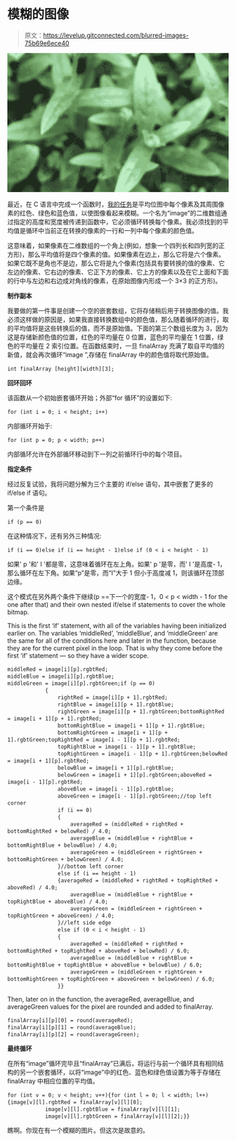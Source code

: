 # 模糊的图像

> 原文：<https://levelup.gitconnected.com/blurred-images-75b69e6ece40>

![](img/dcd0d6cb9a7a9af2a4f35ee7f3032e1e.png)

最近，在 C 语言中完成一个函数时，[我的任务](https://cs50.harvard.edu/x/2020/psets/4/filter/less/)是平均位图中每个像素及其周围像素的红色、绿色和蓝色值，以使图像看起来模糊。一个名为“image”的二维数组通过指定的高度和宽度被传递到函数中，它必须循环转换每个像素。我必须找到的平均值是循环中当前正在转换的像素的一行和一列中每个像素的颜色值。

这意味着，如果像素在二维数组的一个角上(例如，想象一个四列长和四列宽的正方形)，那么平均值将是四个像素的值。如果像素在边上，那么它将是六个像素。如果它既不是角也不是边，那么它将是九个像素(包括具有要转换的值的像素、它左边的像素、它右边的像素、它正下方的像素、它上方的像素以及在它上面和下面的行中与左边和右边成对角线的像素，在原始图像内形成一个 3×3 的正方形)。

**制作副本**

我要做的第一件事是创建一个空的嵌套数组，它将存储稍后用于转换图像的值。我必须这样做的原因是，如果我直接转换数组中的颜色值，那么随着循环的进行，取的平均值将是这些转换后的值，而不是原始值。下面的第三个数组长度为 3，因为这是存储新颜色值的位置，红色的平均量在 0 位置，蓝色的平均量在 1 位置，绿色的平均量在 2 索引位置。在函数结束时，一旦 finalArray 充满了取自平均值的新值，就会再次循环“image ”,存储在 finalArray 中的颜色值将取代原始值。

```
int finalArray [height][width][3];
```

**回环回环**

该函数从一个初始嵌套循环开始；外部“for 循环”的设置如下:

```
for (int i = 0; i < height; i++)
```

内部循环开始于:

```
for (int p = 0; p < width; p++)
```

内部循环允许在外部循环移动到下一列之前循环行中的每个项目。

**指定条件**

经过反复试验，我将问题分解为三个主要的 if/else 语句，其中嵌套了更多的 if/else if 语句。

第一个条件是

```
if (p == 0)
```

在这种情况下，还有另外三种情况:

```
if (i == 0)else if (i == height - 1)else if (0 < i < height - 1)
```

如果' p '和' I '都是零，这意味着循环在左上角。如果' p '是零，而' I '是高度- 1，那么循环在左下角。如果“p”是零，而“I”大于 1 但小于高度减 1，则该循环在顶部边缘。

这个模式在另外两个条件下继续(p ==下一个的宽度- 1，0 < p < width - 1 for the one after that) and their own nested if/else if statements to cover the whole bitmap.

This is the first ‘if’ statement, with all of the variables having been initialized earlier on. The variables ‘middleRed’, ‘middleBlue’, and ‘middleGreen’ are the same for all of the conditions here and later in the function, because they are for the current pixel in the loop. That is why they come before the first ‘if’ statement — so they have a wider scope.

```
middleRed = image[i][p].rgbtRed;
middleBlue = image[i][p].rgbtBlue;
middleGreen = image[i][p].rgbtGreen;if (p == 0)
            {
                rightRed = image[i][p + 1].rgbtRed;
                rightBlue = image[i][p + 1].rgbtBlue;
                rightGreen = image[i][p + 1].rgbtGreen;bottomRightRed = image[i + 1][p + 1].rgbtRed;
                bottomRightBlue = image[i + 1][p + 1].rgbtBlue;
                bottomRightGreen = image[i + 1][p + 1].rgbtGreen;topRightRed = image[i - 1][p + 1].rgbtRed;
                topRightBlue = image[i - 1][p + 1].rgbtBlue;
                topRightGreen = image[i - 1][p + 1].rgbtGreen;belowRed = image[i + 1][p].rgbtRed;
                belowBlue = image[i + 1][p].rgbtBlue;
                belowGreen = image[i + 1][p].rgbtGreen;aboveRed = image[i - 1][p].rgbtRed;
                aboveBlue = image[i - 1][p].rgbtBlue;
                aboveGreen = image[i - 1][p].rgbtGreen;//top left corner
                if (i == 0)
                {
                    averageRed = (middleRed + rightRed + bottomRightRed + belowRed) / 4.0;
                    averageBlue = (middleBlue + rightBlue + bottomRightBlue + belowBlue) / 4.0;
                    averageGreen = (middleGreen + rightGreen + bottomRightGreen + belowGreen) / 4.0;
                }//bottom left corner
                else if (i == height - 1)
                {averageRed = (middleRed + rightRed + topRightRed + aboveRed) / 4.0;
                    averageBlue = (middleBlue + rightBlue + topRightBlue + aboveBlue) / 4.0;
                    averageGreen = (middleGreen + rightGreen + topRightGreen + aboveGreen) / 4.0;
                }//left side edge
                else if (0 < i < height - 1)
                {
                    averageRed = (middleRed + rightRed + bottomRightRed + topRightRed + aboveRed + belowRed) / 6.0;
                    averageBlue = (middleBlue + rightBlue + bottomRightBlue + topRightBlue + aboveBlue + belowBlue) / 6.0;
                    averageGreen = (middleGreen + rightGreen + bottomRightGreen + topRightGreen + aboveGreen + belowGreen) / 6.0;
                }}
```

Then, later on in the function, the averageRed, averageBlue, and averageGreen values for the pixel are rounded and added to finalArray.

```
finalArray[i][p][0] = round(averageRed);
finalArray[i][p][1] = round(averageBlue);
finalArray[i][p][2] = round(averageGreen);
```

**最终循环**

在所有“image”循环完毕且“finalArray”已满后，将运行与前一个循环具有相同结构的另一个嵌套循环，以将“image”中的红色、蓝色和绿色值设置为等于存储在 finalArray 中相应位置的平均值。

```
for (int v = 0; v < height; v++){for (int l = 0; l < width; l++){image[v][l].rgbtRed = finalArray[v][l][0];
            image[v][l].rgbtBlue = finalArray[v][l][1];
            image[v][l].rgbtGreen = finalArray[v][l][2];}}
```

瞧啊。你现在有一个模糊的图片。但这次是故意的。